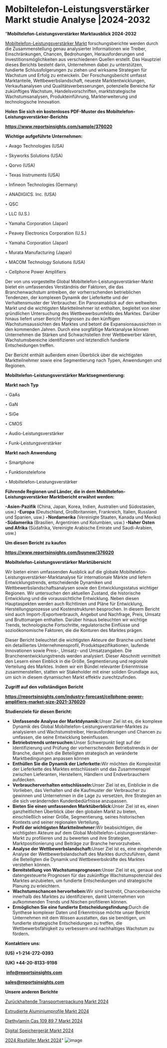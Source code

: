 # Mobiltelefon-Leistungsverstärker Markt studie Analyse |2024-2032

"<strong><b>Mobiltelefon-Leistungsverstärker Marktausblick 2024-2032</b></strong>

<a href=https://www.reportsinsights.com/sample/376020>Mobiltelefon-Leistungsverstärker Markt</a> forschungsberichte werden durch die Zusammenstellung genau analysierter Informationen wie Treiber, Einschränkungen, Chancen, Bedrohungen, Herausforderungen und Investitionsmöglichkeiten aus verschiedenen Quellen erstellt. Das Hauptziel dieses Berichts besteht darin, Unternehmen dabei zu unterstützen, fundierte Schlussfolgerungen zu ziehen und wirksame Strategien für Wachstum und Erfolg zu entwickeln. Der Forschungsbericht umfasst Marktanteile, Wettbewerbslandschaft, neueste Marktentwicklungen, Verkaufsanalysen und Qualitätsverbesserungen, potenzielle Bereiche für zukünftiges Wachstum, Handelsvorschriften, marktstrategische Wachstumsanalysen, Produkteinführung, Markterweiterung und technologische Innovation.

<strong><b>Holen Sie sich ein kostenloses PDF-Muster des Mobiltelefon-Leistungsverstärker-Berichts</b></strong>

<a href=https://www.reportsinsights.com/sample/376020><strong><u>https://www.reportsinsights.com/sample/376020</u></strong></a>

<strong>Wichtige aufgeführte Unternehmen:</strong>

‣ Avago Technologies (USA)

‣ Skyworks Solutions (USA)

‣ Qorvo (USA)

‣ Texas Instruments (USA)

‣ Infineon Technologies (Germany)

‣ ANADIGICS. Inc. (USA)

‣ QSC

‣ LLC (U.S.)

‣ Yamaha Corporation (Japan)

‣ Peavey Electronics Corporation (U.S.)

‣ Yamaha Corporation (Japan)

‣ Murata Manufacturing (Japan)

‣ MACOM Technology Solutions (USA)

‣ Cellphone Power Amplifiers

Der von uns vorgestellte Global Mobiltelefon-Leistungsverstärker-Markt bietet ein umfassendes Verständnis der Faktoren, die das Branchenwachstum antreiben, der vorherrschenden betrieblichen Tendenzen, der komplexen Dynamik der Lieferkette und der Verhaltensmuster der Verbraucher. Ein Panoramablick auf den weltweiten Markt und die wichtigsten Marktteilnehmer ist enthalten, begleitet von einer gründlichen Untersuchung des Wettbewerbsumfelds des Marktes. Darüber hinaus liefert unser Bericht Prognosen zu den künftigen Wachstumsaussichten des Marktes und betont die Expansionsaussichten in den kommenden Jahren. Durch eine sorgfältige Marktanalyse können Unternehmen die Stärken und Schwachstellen ihrer Wettbewerber klären, Wachstumsbereiche identifizieren und letztendlich fundierte Entscheidungen treffen.

Der Bericht enthält außerdem einen Überblick über die wichtigsten Marktteilnehmer sowie eine Segmentierung nach Typen, Anwendungen und Regionen.

<strong>Mobiltelefon-Leistungsverstärker Marktsegmentierung:</strong>

<strong>Markt nach Typ</strong>

‣ GaAs

‣ GaN

‣ SiGe

‣ CMOS

‣ Audio-Leistungsverstärker

‣ Funk-Leistungsverstärker

<strong>Markt nach Anwendung</strong>

‣ Smartphone

‣ Funktionstelefone

‣ Mobiltelefon-Leistungsverstärker

<strong><b>Führende Regionen und Länder, die in dem Mobiltelefon-Leistungsverstärker Marktbericht erwähnt werden:</b></strong>

<strong><b>‣Asien-Pazifik</b></strong> (China, Japan, Korea, Indien, Australien und Südostasien, usw.)
<strong><b>‣Europa</b></strong> (Deutschland, Großbritannien, Frankreich, Italien, Russland und Spanien, usw.)
‣<strong><b>Nordamerika</b></strong> (Vereinigte Staaten, Kanada und Mexiko)
<strong><b>‣Südamerika</b></strong> (Brasilien, Argentinien und Kolumbien, usw.)
<strong><b>‣Naher Osten und Afrika</b></strong> (Südafrika, Vereinigte Arabische Emirate und Saudi-Arabien, usw.)

<strong>Um diesen Bericht zu kaufen</strong>

<a href=https://www.reportsinsights.com/buynow/376020><strong><u>https://www.reportsinsights.com/buynow/376020</u></strong></a>

<strong>Mobiltelefon-Leistungsverstärker Marktübersicht</strong>

Wir bieten einen umfassenden Ausblick auf die globale Mobiltelefon-Leistungsverstärker-Marktanalyse für internationale Märkte und liefern Entwicklungstrends, entscheidende Dynamiken und Wettbewerbslandschaftsanalysen sowie den Entwicklungsstatus wichtiger Regionen. Wir untersuchen den aktuellen Zustand, die historische Entwicklung und die voraussichtliche Entwicklung. Neben diesen Hauptaspekten werden auch Richtlinien und Pläne für Entwicklung, Herstellungsprozesse und Kostenstrukturen besprochen. In diesem Bericht sind auch Import-/Exportverbrauch, Angebot und Nachfrage, Preis, Umsatz und Bruttomargen enthalten. Darüber hinaus beleuchten wir wichtige Trends, technologische Fortschritte, regulatorische Einflüsse und sozioökonomische Faktoren, die die Konturen des Marktes prägen.

Dieser Bericht beleuchtet die wichtigsten Akteure der Branche und bietet ein detailliertes Unternehmensprofil, Produktspezifikationen, laufende Innovationen sowie Preis-, Umsatz- und Umsatzangaben. Die Branchenentwicklungstrends werden analysiert. Dieser Abschnitt vermittelt den Lesern einen Einblick in die Größe, Segmentierung und regionale Verteilung des Marktes. Indem wir ein Bündel relevanter Erkenntnisse zusammenstellen, statten wir Stakeholder mit einer soliden Grundlage aus, um sich in diesem dynamischen Markt effektiv zurechtzufinden.

<strong>Zugriff auf den vollständigen Bericht</strong>

<a href=https://reportsinsights.com/industry-forecast/cellphone-power-amplifiers-market-size-2021-376020><strong>https://reportsinsights.com/industry-forecast/cellphone-power-amplifiers-market-size-2021-376020</strong></a>

<strong>Studienziele für diesen Bericht:</strong>
<ul>
  <li><strong>Umfassende Analyse der Marktdynamik:</strong>Unser Ziel ist es, die komplexe Dynamik des Global Mobiltelefon-Leistungsverstärker-Marktes zu analysieren und Wachstumstreiber, Herausforderungen und Chancen zu umfassen, die seine Entwicklung beeinflussen.</li>
  <li><strong>Betriebstrends untersuchen:</strong>Unser Schwerpunkt liegt auf der Identifizierung und Prüfung der vorherrschenden Betriebstrends in der Branche, damit sich die Beteiligten strategisch an veränderte Marktbedingungen anpassen können</li>
  <li><strong>Enthüllen Sie die Dynamik der Lieferkette:</strong>Wir möchten die Komplexität der Lieferkette des Marktes entschlüsseln und das Zusammenspiel zwischen Lieferanten, Herstellern, Händlern und Endverbrauchern aufdecken.</li>
  <li><strong>Verbraucherverhalten entschlüsseln:</strong>Unser Ziel ist es, Einblicke in die Vorlieben, das Verhalten und die Kaufmuster der Verbraucher zu gewinnen und Unternehmen in die Lage zu versetzen, ihre Strategien an die sich verändernden Kundenbedürfnisse anzupassen.</li>
  <li><strong>Bieten Sie einen umfassenden Marktüberblick:</strong>Unser Ziel ist es, einen ganzheitlichen Überblick über den globalen Markt zu bieten, einschließlich seiner Größe, Segmentierung, seines historischen Kontexts und seiner regionalen Verteilung.</li>
  <li><strong>Profil der wichtigsten Marktteilnehmer:</strong>Wir beabsichtigen, die wichtigsten Akteure auf dem Global Mobiltelefon-Leistungsverstärker-Markt zu profilieren und zu bewerten und ihre Strategien, Marktpositionierung und Beiträge zur Branche hervorzuheben.</li>
  <li><strong>Analyse der Wettbewerbslandschaft:</strong>Unser Ziel ist es, eine eingehende Analyse der Wettbewerbslandschaft des Marktes durchzuführen, damit die Beteiligten die Dynamik und Wettbewerbskräfte des Marktes verstehen können.</li>
  <li><strong>Bereitstellung von Wachstumsprognosen:</strong>Unser Ziel ist es, genaue und datengesteuerte Prognosen für das zukünftige Wachstumspotenzial des Marktes anzubieten, um fundierte Entscheidungen und strategische Planung zu erleichtern.</li>
  <li><strong>Wachstumschancen hervorheben:</strong>Wir sind bestrebt, Chancenbereiche innerhalb des Marktes zu identifizieren, damit Unternehmen von aufkommenden Trends und Nischen profitieren können.</li>
  <li><strong>Ermöglichen Sie eine fundierte Entscheidungsfindung:</strong>Durch die Synthese komplexer Daten und Erkenntnisse möchte unser Bericht Unternehmen mit dem Wissen ausstatten, das sie benötigen, um fundierte strategische Entscheidungen zu treffen, die Wettbewerbsfähigkeit zu verbessern und nachhaltiges Wachstum zu fördern<strong>.</strong></li>
</ul>
<strong>Kontaktiere uns:</strong>

<strong>(US) +1-214-272-0393</strong>

<strong>(UK) +44-20-8133-9198</strong>

<strong> </strong><a href=info@reportsinsights.com><strong><u>info@reportsinsights.com</u></strong></a>

<a href=sales@reportsinsights.com><strong><u>sales@reportsinsights.com</u></strong></a>

<strong>Unsere anderen Berichte</strong>

<a href=https://de.linkedin.com/pulse/zurückhaltende-transportverpackung-markt-aktuelles-axqlf/>Zurückhaltende Transportverpackung Markt 2024</a>

<a href=https://de.linkedin.com/pulse/extrudierte-aluminiumprofile-markt-wachstumsmuster-vwr9f/>Extrudierte Aluminiumprofile Markt 2024</a>

<a href=https://de.linkedin.com/pulse/diethylamin-cas-109-89-7-markt-wird-jzwif/>Diethylamin Cas 109 89 7 Markt 2024</a>

<a href=https://de.linkedin.com/pulse/digital-speichergerät-markt-2024-beschränkungen-pnszf/>Digital Speichergerät Markt 2024</a>

<a href=https://de.linkedin.com/pulse/2024-rissfüller-markt-umfassende-daten-rfv4f/>2024 Rissfüller Markt 2024</a>"
![image](https://github.com/Jaayaachit/RItracker/assets/158452289/54ba65f0-14b9-4217-b690-cd3167df12b0)
